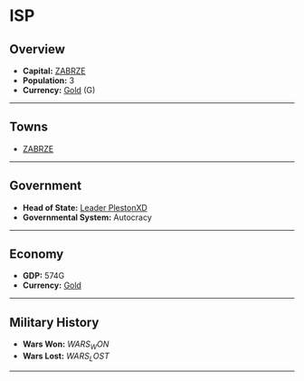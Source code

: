# ISP

## Overview

- **Capital:** [ZABRZE](ZABRZE)
- **Population:** 3
- **Currency:** [Gold](Gold) (G)

---

## Towns

- [ZABRZE](ZABRZE)

---

## Government

- **Head of State:** [Leader PlestonXD](PlestonXD)
- **Governmental System:** Autocracy

---

## Economy

- **GDP:** 574G
- **Currency:** [Gold](Gold)

---

## Military History

- **Wars Won:** $WARS_WON$
- **Wars Lost:** $WARS_LOST$

---

